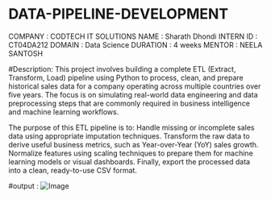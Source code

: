 # DATA-PIPELINE-DEVELOPMENT
COMPANY : CODTECH IT SOLUTIONS
NAME : Sharath Dhondi
INTERN ID : CT04DA212
DOMAIN : Data Science
DURATION : 4 weeks 
MENTOR : NEELA SANTOSH

#Description: 
This project involves building a complete ETL (Extract, Transform, Load) pipeline using Python to process, clean, 
and prepare historical sales data for a company operating across multiple countries over five years. 
The focus is on simulating real-world data engineering and data preprocessing steps that are commonly required in business intelligence and machine learning workflows.

The purpose of this ETL pipeline is to:
Handle missing or incomplete sales data using appropriate imputation techniques.
Transform the raw data to derive useful business metrics, such as Year-over-Year (YoY) sales growth.
Normalize features using scaling techniques to prepare them for machine learning models or visual dashboards.
Finally, export the processed data into a clean, ready-to-use CSV format.

#output : ![Image](https://github.com/user-attachments/assets/0021325e-31da-4bc4-801f-7bf00a58a374)
